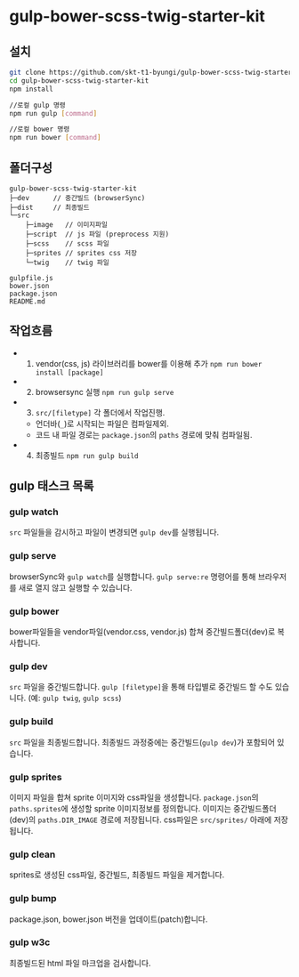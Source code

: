 # gulp-bower-scss-twig-starter-kit

## 설치
```sh
git clone https://github.com/skt-t1-byungi/gulp-bower-scss-twig-starter-kit.git
cd gulp-bower-scss-twig-starter-kit
npm install

//로컬 gulp 명령
npm run gulp [command]

//로컬 bower 명령
npm run bower [command]
```

## 폴더구성
```
gulp-bower-scss-twig-starter-kit
├─dev      // 중간빌드 (browserSync)
├─dist     // 최종빌드
└─src
    ├─image   // 이미지파일
    ├─script  // js 파일 (preprocess 지원)
    ├─scss    // scss 파일
    ├─sprites // sprites css 저장
    └─twig    // twig 파일

gulpfile.js
bower.json
package.json
README.md
```

## 작업흐름
- 1. vendor(css, js) 라이브러리를 bower를 이용해 추가 `npm run bower install [package]`
- 2. browsersync 실행 `npm run gulp serve`
- 3. `src/[filetype]` 각 폴더에서 작업진행.
  - 언더바(`_`)로 시작되는 파일은 컴파일제외.
  - 코드 내 파일 경로는 `package.json`의 `paths` 경로에 맞춰 컴파일됨.
- 4. 최종빌드 `npm run gulp build`

## gulp 태스크 목록
### gulp watch
`src` 파일들을 감시하고 파일이 변경되면 `gulp dev`를 실행됩니다.

### gulp serve
browserSync와 `gulp watch`를 실행합니다. `gulp serve:re` 명령어를 통해 브라우저를 새로 열지 않고 실행할 수 있습니다.

### gulp bower
bower파일들을 vendor파일(vendor.css, vendor.js) 합쳐 중간빌드폴더(dev)로 복사합니다.

### gulp dev
`src` 파일을 중간빌드합니다. `gulp [filetype]`을 통해 타입별로 중간빌드 할 수도 있습니다. (예: `gulp twig`, `gulp scss`)

### gulp build
`src` 파일을 최종빌드합니다. 최종빌드 과정중에는 중간빌드(`gulp dev`)가 포함되어 있습니다.

### gulp sprites
이미지 파일을 합쳐 sprite 이미지와 css파일을 생성합니다. `package.json`의 `paths.sprites`에 생성할 sprite 이미지정보를 정의합니다. 이미지는 중간빌드폴더(dev)의 `paths.DIR_IMAGE` 경로에 저장됩니다. css파일은 `src/sprites/` 아래에 저장됩니다.

### gulp clean
sprites로 생성된 css파일, 중간빌드, 최종빌드 파일을 제거합니다.

### gulp bump
package.json, bower.json 버전을 업데이트(patch)합니다.

### gulp w3c
최종빌드된 html 파일 마크업을 검사합니다.
